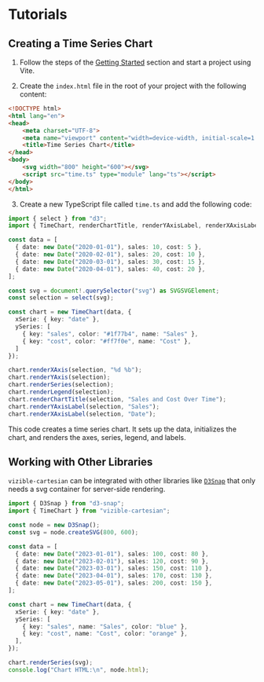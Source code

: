 # Tutorials

## Creating a Time Series Chart

1. Follow the steps of the [Getting Started](/getting-started) section and start a project using Vite.

2. Create the `index.html` file in the root of your project with the following content:

```html
<!DOCTYPE html>
<html lang="en">
<head>
    <meta charset="UTF-8">
    <meta name="viewport" content="width=device-width, initial-scale=1.0">
    <title>Time Series Chart</title>
</head>
<body>
    <svg width="800" height="600"></svg>
    <script src="time.ts" type="module" lang="ts"></script>
</body>
</html>
```

3. Create a new TypeScript file called `time.ts` and add the following code:

```ts
import { select } from "d3";
import { TimeChart, renderChartTitle, renderYAxisLabel, renderXAxisLabel } from "../src/index.ts";

const data = [
  { date: new Date("2020-01-01"), sales: 10, cost: 5 },
  { date: new Date("2020-02-01"), sales: 20, cost: 10 },
  { date: new Date("2020-03-01"), sales: 30, cost: 15 },
  { date: new Date("2020-04-01"), sales: 40, cost: 20 },
];

const svg = document!.querySelector("svg") as SVGSVGElement;
const selection = select(svg);

const chart = new TimeChart(data, {
  xSerie: { key: "date" },
  ySeries: [
    { key: "sales", color: "#1f77b4", name: "Sales" },
    { key: "cost", color: "#ff7f0e", name: "Cost" },
  ]
});

chart.renderXAxis(selection, "%d %b");
chart.renderYAxis(selection);
chart.renderSeries(selection);
chart.renderLegend(selection);
chart.renderChartTitle(selection, "Sales and Cost Over Time");
chart.renderYAxisLabel(selection, "Sales");
chart.renderXAxisLabel(selection, "Date");

```

This code creates a time series chart. It sets up the data, initializes the chart, and renders the axes, series, legend, and labels.

## Working with Other Libraries

`vizible-cartesian` can be integrated with other libraries like [`D3Snap`](https://github.com/MetalbolicX/d3-snap) that only needs a svg container for server-side rendering.

```ts
import { D3Snap } from "d3-snap";
import { TimeChart } from "vizible-cartesian";

const node = new D3Snap();
const svg = node.createSVG(800, 600);

const data = [
  { date: new Date("2023-01-01"), sales: 100, cost: 80 },
  { date: new Date("2023-02-01"), sales: 120, cost: 90 },
  { date: new Date("2023-03-01"), sales: 150, cost: 110 },
  { date: new Date("2023-04-01"), sales: 170, cost: 130 },
  { date: new Date("2023-05-01"), sales: 200, cost: 150 },
];

const chart = new TimeChart(data, {
  xSerie: { key: "date" },
  ySeries: [
    { key: "sales", name: "Sales", color: "blue" },
    { key: "cost", name: "Cost", color: "orange" },
  ],
});

chart.renderSeries(svg);
console.log("Chart HTML:\n", node.html);
```
